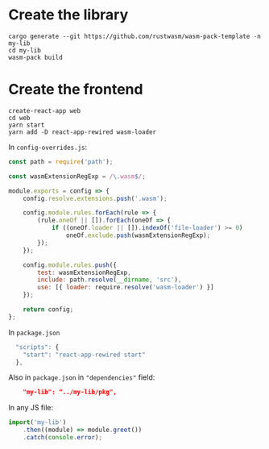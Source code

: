 # Create the library
```
cargo generate --git https://github.com/rustwasm/wasm-pack-template -n my-lib
cd my-lib
wasm-pack build
```

# Create the frontend

```
create-react-app web
cd web
yarn start
yarn add -D react-app-rewired wasm-loader
```

In `config-overrides.js`:

```js
const path = require('path');

const wasmExtensionRegExp = /\.wasm$/;

module.exports = config => {
    config.resolve.extensions.push('.wasm');

    config.module.rules.forEach(rule => {
        (rule.oneOf || []).forEach(oneOf => {
            if ((oneOf.loader || []).indexOf('file-loader') >= 0)
                oneOf.exclude.push(wasmExtensionRegExp);
        });
    });

    config.module.rules.push({
        test: wasmExtensionRegExp,
        include: path.resolve(__dirname, 'src'),
        use: [{ loader: require.resolve('wasm-loader') }]
    });

    return config;
};
```

In `package.json`

```js
  "scripts": {
    "start": "react-app-rewired start"
  },
```

Also in `package.json` in `"dependencies"` field:

```json
    "my-lib": "../my-lib/pkg",
```

In any JS file:

```js
import('my-lib')
    .then((module) => module.greet())
    .catch(console.error);
```
